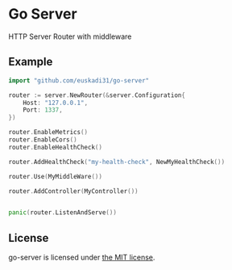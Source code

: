 Go Server
=========

HTTP Server Router with middleware

## Example

```go
import "github.com/euskadi31/go-server"

router := server.NewRouter(&server.Configuration{
    Host: "127.0.0.1",
    Port: 1337,
})

router.EnableMetrics()
router.EnableCors()
router.EnableHealthCheck()

router.AddHealthCheck("my-health-check", NewMyHealthCheck())

router.Use(MyMiddleWare())

router.AddController(MyController())


panic(router.ListenAndServe())

```


## License

go-server is licensed under [the MIT license](LICENSE.md).
